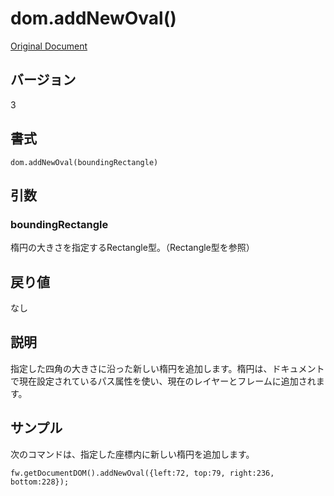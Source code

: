# dom.addNewOval()

[Original Document](http://help.adobe.com/en_US/fireworks/cs/extend/WS5b3ccc516d4fbf351e63e3d1183c94856c-7f8f.html)

## バージョン

3

## 書式

```
dom.addNewOval(boundingRectangle)
```

## 引数

### boundingRectangle

楕円の大きさを指定するRectangle型。（Rectangle型を参照）

## 戻り値

なし

## 説明

指定した四角の大きさに沿った新しい楕円を追加します。楕円は、ドキュメントで現在設定されているパス属性を使い、現在のレイヤーとフレームに追加されます。

## サンプル

次のコマンドは、指定した座標内に新しい楕円を追加します。

```
fw.getDocumentDOM().addNewOval({left:72, top:79, right:236, bottom:228});
```
